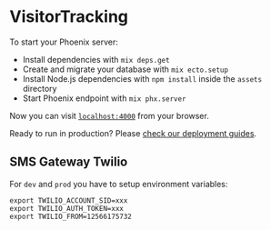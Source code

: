 # VisitorTracking

To start your Phoenix server:

  * Install dependencies with `mix deps.get`
  * Create and migrate your database with `mix ecto.setup`
  * Install Node.js dependencies with `npm install` inside the `assets` directory
  * Start Phoenix endpoint with `mix phx.server`

Now you can visit [`localhost:4000`](http://localhost:4000) from your browser.

Ready to run in production? Please [check our deployment guides](https://hexdocs.pm/phoenix/deployment.html).

## SMS Gateway Twilio
For `dev` and `prod` you have to setup environment variables:
```
export TWILIO_ACCOUNT_SID=xxx
export TWILIO_AUTH_TOKEN=xxx
export TWILIO_FROM=12566175732
```
